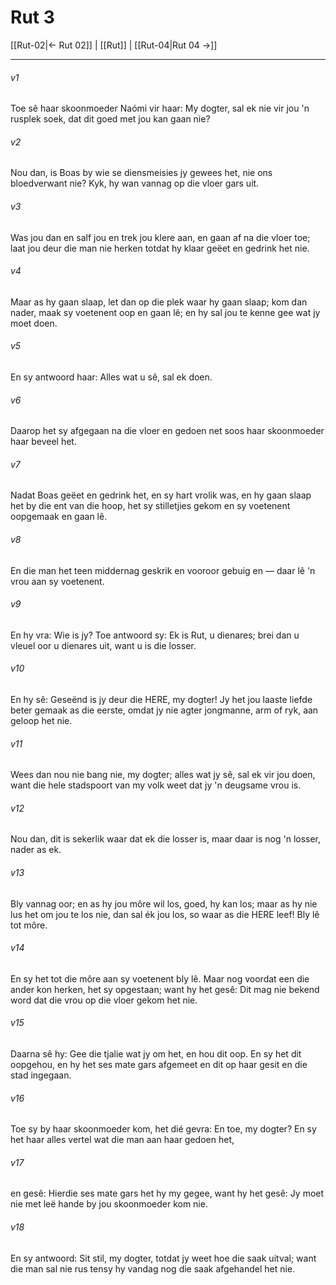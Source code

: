 # Rut 3

[[Rut-02|← Rut 02]] | [[Rut]] | [[Rut-04|Rut 04 →]]
***

###### v1
Toe sê haar skoonmoeder Naómi vir haar: My dogter, sal ek nie vir jou 'n rusplek soek, dat dit goed met jou kan gaan nie? 
###### v2
Nou dan, is Boas by wie se diensmeisies jy gewees het, nie ons bloedverwant nie? Kyk, hy wan vannag op die vloer gars uit. 
###### v3
Was jou dan en salf jou en trek jou klere aan, en gaan af na die vloer toe; laat jou deur die man nie herken totdat hy klaar geëet en gedrink het nie. 
###### v4
Maar as hy gaan slaap, let dan op die plek waar hy gaan slaap; kom dan nader, maak sy voetenent oop en gaan lê; en hy sal jou te kenne gee wat jy moet doen. 
###### v5
En sy antwoord haar: Alles wat u sê, sal ek doen. 
###### v6
Daarop het sy afgegaan na die vloer en gedoen net soos haar skoonmoeder haar beveel het. 
###### v7
Nadat Boas geëet en gedrink het, en sy hart vrolik was, en hy gaan slaap het by die ent van die hoop, het sy stilletjies gekom en sy voetenent oopgemaak en gaan lê. 
###### v8
En die man het teen middernag geskrik en vooroor gebuig en — daar lê 'n vrou aan sy voetenent. 
###### v9
En hy vra: Wie is jy? Toe antwoord sy: Ek is Rut, u dienares; brei dan u vleuel oor u dienares uit, want u is die losser. 
###### v10
En hy sê: Geseënd is jy deur die HERE, my dogter! Jy het jou laaste liefde beter gemaak as die eerste, omdat jy nie agter jongmanne, arm of ryk, aan geloop het nie. 
###### v11
Wees dan nou nie bang nie, my dogter; alles wat jy sê, sal ek vir jou doen, want die hele stadspoort van my volk weet dat jy 'n deugsame vrou is. 
###### v12
Nou dan, dit is sekerlik waar dat ek die losser is, maar daar is nog 'n losser, nader as ek. 
###### v13
Bly vannag oor; en as hy jou môre wil los, goed, hy kan los; maar as hy nie lus het om jou te los nie, dan sal ék jou los, so waar as die HERE leef! Bly lê tot môre. 
###### v14
En sy het tot die môre aan sy voetenent bly lê. Maar nog voordat een die ander kon herken, het sy opgestaan; want hy het gesê: Dit mag nie bekend word dat die vrou op die vloer gekom het nie. 
###### v15
Daarna sê hy: Gee die tjalie wat jy om het, en hou dit oop. En sy het dit oopgehou, en hy het ses mate gars afgemeet en dit op haar gesit en die stad ingegaan. 
###### v16
Toe sy by haar skoonmoeder kom, het dié gevra: En toe, my dogter? En sy het haar alles vertel wat die man aan haar gedoen het, 
###### v17
en gesê: Hierdie ses mate gars het hy my gegee, want hy het gesê: Jy moet nie met leë hande by jou skoonmoeder kom nie. 
###### v18
En sy antwoord: Sit stil, my dogter, totdat jy weet hoe die saak uitval; want die man sal nie rus tensy hy vandag nog die saak afgehandel het nie. 
